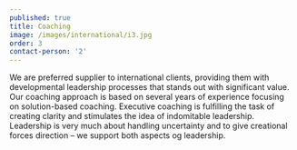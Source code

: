 ```yaml
---
published: true
title: Coaching
image: /images/international/i3.jpg
order: 3
contact-person: '2'
---
```


We are preferred supplier to international clients, providing them with developmental leadership processes that stands out with significant value. Our coaching approach is based on several years of experience focusing on solution-based coaching. Executive coaching is fulfilling the task of creating clarity and stimulates the idea of indomitable leadership. Leadership is very much about handling uncertainty and to give creational forces direction – we support both aspects og leadership.  
